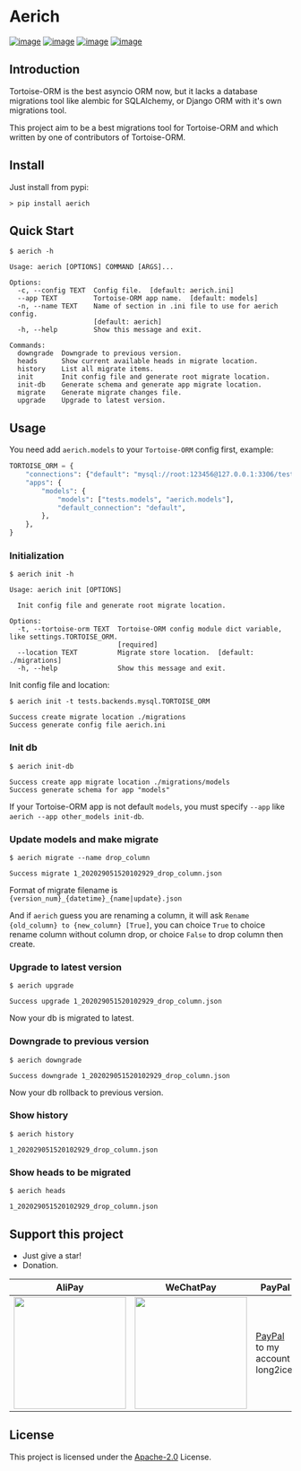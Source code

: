 # Aerich

[![image](https://img.shields.io/pypi/v/aerich.svg?style=flat)](https://pypi.python.org/pypi/aerich)
[![image](https://img.shields.io/github/license/long2ice/aerich)](https://github.com/long2ice/aerich)
[![image](https://github.com/long2ice/aerich/workflows/pypi/badge.svg)](https://github.com/long2ice/aerich/actions?query=workflow:pypi)
[![image](https://github.com/long2ice/aerich/workflows/test/badge.svg)](https://github.com/long2ice/aerich/actions?query=workflow:test)

## Introduction

Tortoise-ORM is the best asyncio ORM now, but it lacks a database
migrations tool like alembic for SQLAlchemy, or Django ORM with it\'s
own migrations tool.

This project aim to be a best migrations tool for Tortoise-ORM and which
written by one of contributors of Tortoise-ORM.

## Install

Just install from pypi:

```shell
> pip install aerich
```

## Quick Start

```shell
$ aerich -h

Usage: aerich [OPTIONS] COMMAND [ARGS]...

Options:
  -c, --config TEXT  Config file.  [default: aerich.ini]
  --app TEXT         Tortoise-ORM app name.  [default: models]
  -n, --name TEXT    Name of section in .ini file to use for aerich config.
                     [default: aerich]
  -h, --help         Show this message and exit.

Commands:
  downgrade  Downgrade to previous version.
  heads      Show current available heads in migrate location.
  history    List all migrate items.
  init       Init config file and generate root migrate location.
  init-db    Generate schema and generate app migrate location.
  migrate    Generate migrate changes file.
  upgrade    Upgrade to latest version.
```

## Usage

You need add `aerich.models` to your `Tortoise-ORM` config first,
example:

```python
TORTOISE_ORM = {
    "connections": {"default": "mysql://root:123456@127.0.0.1:3306/test"},
    "apps": {
        "models": {
            "models": ["tests.models", "aerich.models"],
            "default_connection": "default",
        },
    },
}
```

### Initialization

```shell
$ aerich init -h

Usage: aerich init [OPTIONS]

  Init config file and generate root migrate location.

Options:
  -t, --tortoise-orm TEXT  Tortoise-ORM config module dict variable, like settings.TORTOISE_ORM.
                           [required]
  --location TEXT          Migrate store location.  [default: ./migrations]
  -h, --help               Show this message and exit.
```

Init config file and location:

```shell
$ aerich init -t tests.backends.mysql.TORTOISE_ORM

Success create migrate location ./migrations
Success generate config file aerich.ini
```

### Init db

```shell
$ aerich init-db

Success create app migrate location ./migrations/models
Success generate schema for app "models"
```

If your Tortoise-ORM app is not default `models`, you must specify
`--app` like `aerich --app other_models init-db`.

### Update models and make migrate

```shell
$ aerich migrate --name drop_column

Success migrate 1_202029051520102929_drop_column.json
```

Format of migrate filename is
`{version_num}_{datetime}_{name|update}.json`

And if `aerich` guess you are renaming a column, it will ask `Rename {old_column} to {new_column} [True]`, you can choice `True` to choice rename column without column drop, or choice `False` to drop column then create.

### Upgrade to latest version

```shell
$ aerich upgrade

Success upgrade 1_202029051520102929_drop_column.json
```

Now your db is migrated to latest.

### Downgrade to previous version

```shell
$ aerich downgrade

Success downgrade 1_202029051520102929_drop_column.json
```

Now your db rollback to previous version.

### Show history

```shell
$ aerich history

1_202029051520102929_drop_column.json
```

### Show heads to be migrated

```shell
$ aerich heads

1_202029051520102929_drop_column.json
```

## Support this project

- Just give a star!
- Donation.

| AliPay                                                                                 | WeChatPay                                                                                 | PayPal                                                           |
| -------------------------------------------------------------------------------------- | ----------------------------------------------------------------------------------------- | ---------------------------------------------------------------- |
| <img width="200" src="https://github.com/long2ice/aerich/raw/dev/images/alipay.jpeg"/> | <img width="200" src="https://github.com/long2ice/aerich/raw/dev/images/wechatpay.jpeg"/> | [PayPal](https://www.paypal.me/long2ice) to my account long2ice. |

## License

This project is licensed under the
[Apache-2.0](https://github.com/long2ice/aerich/blob/master/LICENSE) License.
